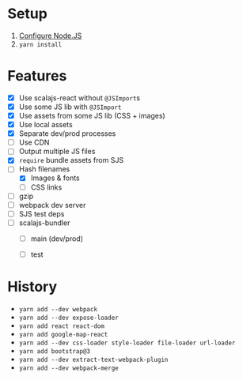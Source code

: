 # Setup

1. [Configure Node.JS](https://gist.github.com/japgolly/775314a0cb24e33653b059b8f8540250)
2. `yarn install`


# Features

- [x] Use scalajs-react without `@JSImport`s
- [x] Use some JS lib with `@JSImport`
- [x] Use assets from some JS lib (CSS + images)
- [x] Use local assets
- [x] Separate dev/prod processes
- [ ] Use CDN
- [ ] Output multiple JS files
- [x] `require` bundle assets from SJS
- [ ] Hash filenames
  - [x] Images & fonts
  - [ ] CSS links
- [ ] gzip
- [ ] webpack dev server
- [ ] SJS test deps
- [ ] scalajs-bundler
  - [ ] main (dev/prod)
  - [ ] test


# History
* `yarn add --dev webpack`
* `yarn add --dev expose-loader`
* `yarn add react react-dom`
* `yarn add google-map-react`
* `yarn add --dev css-loader style-loader file-loader url-loader`
* `yarn add bootstrap@3`
* `yarn add --dev extract-text-webpack-plugin`
* `yarn add --dev webpack-merge`
